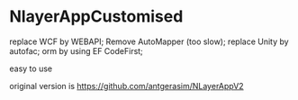 # NlayerAppCustomised
replace WCF by WEBAPI;
Remove AutoMapper (too slow);
replace Unity by autofac;
orm by using EF CodeFirst;

easy to use 

original version is
https://github.com/antgerasim/NLayerAppV2
